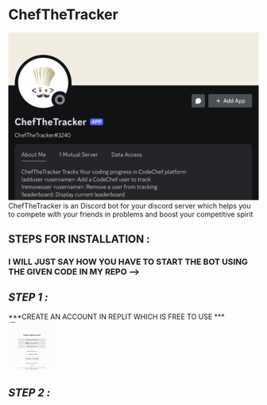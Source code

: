 # ChefTheTracker
![Header](./Screenshot_20250228_152507.png)
ChefTheTracker is an Discord bot for your discord server which helps you to compete with your friends in problems and boost your competitive spirit 
## STEPS FOR INSTALLATION :
### I WILL JUST SAY HOW YOU HAVE TO START THE BOT USING THE GIVEN CODE IN MY REPO -->
## ***STEP 1 :*** 
***CREATE AN ACCOUNT IN REPLIT WHICH IS FREE TO USE ***
<img src="./image.png" height="100" >
## ***STEP 2 :*** 
